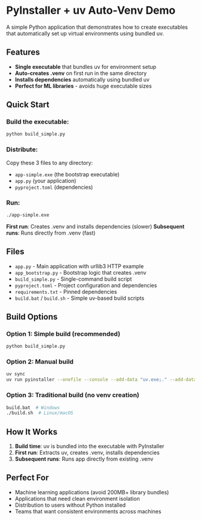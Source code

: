 # PyInstaller + uv Auto-Venv Demo

A simple Python application that demonstrates how to create executables that automatically set up virtual environments using bundled uv.

## Features

- **Single executable** that bundles uv for environment setup
- **Auto-creates .venv** on first run in the same directory
- **Installs dependencies** automatically using bundled uv
- **Perfect for ML libraries** - avoids huge executable sizes

## Quick Start

### Build the executable:
```bash
python build_simple.py
```

### Distribute:
Copy these 3 files to any directory:
- `app-simple.exe` (the bootstrap executable)
- `app.py` (your application)
- `pyproject.toml` (dependencies)

### Run:
```bash
./app-simple.exe
```

**First run**: Creates .venv and installs dependencies (slower)
**Subsequent runs**: Runs directly from .venv (fast)

## Files

- `app.py` - Main application with urllib3 HTTP example
- `app_bootstrap.py` - Bootstrap logic that creates .venv
- `build_simple.py` - Single-command build script
- `pyproject.toml` - Project configuration and dependencies
- `requirements.txt` - Pinned dependencies
- `build.bat` / `build.sh` - Simple uv-based build scripts

## Build Options

### Option 1: Simple build (recommended)
```bash
python build_simple.py
```

### Option 2: Manual build
```bash
uv sync
uv run pyinstaller --onefile --console --add-data "uv.exe;." --add-data "app.py;." --add-data "pyproject.toml;." --name=app-simple app_bootstrap.py
```

### Option 3: Traditional build (no venv creation)
```bash
build.bat  # Windows
./build.sh  # Linux/macOS
```

## How It Works

1. **Build time**: uv is bundled into the executable with PyInstaller
2. **First run**: Extracts uv, creates .venv, installs dependencies
3. **Subsequent runs**: Runs app directly from existing .venv

## Perfect For

- Machine learning applications (avoid 200MB+ library bundles)
- Applications that need clean environment isolation
- Distribution to users without Python installed
- Teams that want consistent environments across machines
